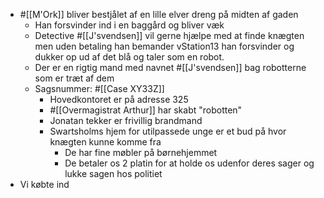 - #[[M'Ork]] bliver bestjålet af en lille elver dreng på midten af gaden
	- Han forsvinder ind i en baggård og bliver væk
	- Detective #[[J'svendsen]] vil gerne hjælpe med at finde knægten men uden betaling han bemander vStation13 han forsvinder og dukker op ud af det blå og taler som en robot.
	- Der er en rigtig mand med navnet #[[J'svendsen]] bag robotterne som er træt af dem
	- Sagsnummer: #[[Case XY33Z]]
		- Hovedkontoret er på adresse 325
		- #[[Overmagistrat Arthur]] har skabt "robotten"
		- Jonatan tekker er frivillig brandmand
		- Swartsholms hjem for utilpassede unge er et bud på hvor knægten kunne komme fra
			- De har fine møbler på børnehjemmet
			- De betaler os 2 platin for at holde os udenfor deres sager og lukke sagen hos politiet
- Vi købte ind